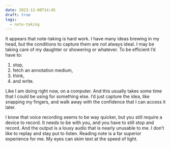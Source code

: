 ```yaml
---
date: 2023-12-08T14:45
draft: true
tags:
  - note-taking
---
```

It appears that note-taking is hard work. I have many ideas brewing in my head, but the conditions to capture them are not always ideal. I may be taking care of my daughter or showering or whatever. To be efficient I’d have to:
1. stop,
2. fetch an annotation medium,
3. think,
4. and write.

Like I am doing right now, on a computer. And this usually takes some time that I could be using for something else. I’d just capture the idea, like snapping my fingers, and walk away with the confidence that I can access it later.

I know that voice recording seems to be way quicker, but you still require a device to record. It needs to be with you, and you have to still stop and record. And the output is a lousy audio that is nearly unusable to me. I don’t like to replay and stay put to listen. Reading note is a far superior experience for me. My eyes can skim text at the speed of light.

